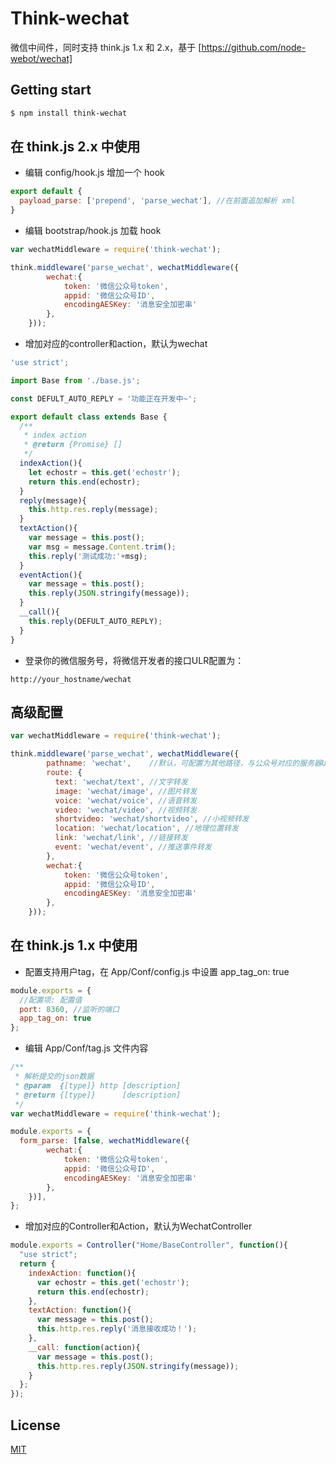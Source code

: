# Think-wechat

微信中间件，同时支持 think.js 1.x 和 2.x，基于 [https://github.com/node-webot/wechat]

## Getting start

```bash
$ npm install think-wechat
```

## 在 think.js 2.x 中使用

* 编辑 config/hook.js 增加一个 hook

```js
export default {
  payload_parse: ['prepend', 'parse_wechat'], //在前面追加解析 xml
}
```

* 编辑 bootstrap/hook.js 加载 hook

```js
var wechatMiddleware = require('think-wechat');

think.middleware('parse_wechat', wechatMiddleware({
        wechat:{
            token: '微信公众号token',
            appid: '微信公众号ID',
            encodingAESKey: '消息安全加密串'
        },
    }));
```

* 增加对应的controller和action，默认为wechat

```js
'use strict';

import Base from './base.js';

const DEFULT_AUTO_REPLY = '功能正在开发中~';

export default class extends Base {
  /**
   * index action
   * @return {Promise} []
   */
  indexAction(){
    let echostr = this.get('echostr');
    return this.end(echostr);
  }
  reply(message){
    this.http.res.reply(message);
  }
  textAction(){
    var message = this.post();
    var msg = message.Content.trim();
    this.reply('测试成功:'+msg);
  }
  eventAction(){
    var message = this.post();
    this.reply(JSON.stringify(message));
  }
  __call(){
    this.reply(DEFULT_AUTO_REPLY);
  }
}
```

* 登录你的微信服务号，将微信开发者的接口ULR配置为：

```
http://your_hostname/wechat
```

## 高级配置

```js
var wechatMiddleware = require('think-wechat');

think.middleware('parse_wechat', wechatMiddleware({
        pathname: 'wechat',    //默认，可配置为其他路径，与公众号对应的服务器URL设置一致
        route: {
          text: 'wechat/text', //文字转发
          image: 'wechat/image', //图片转发
          voice: 'wechat/voice', //语音转发
          video: 'wechat/video', //视频转发
          shortvideo: 'wechat/shortvideo', //小视频转发
          location: 'wechat/location', //地理位置转发
          link: 'wechat/link', //链接转发
          event: 'wechat/event', //推送事件转发
        },
        wechat:{
            token: '微信公众号token',
            appid: '微信公众号ID',
            encodingAESKey: '消息安全加密串'
        },
    }));
```

## 在 think.js 1.x 中使用

* 配置支持用户tag，在 App/Conf/config.js 中设置 app_tag_on: true

```js
module.exports = {
  //配置项: 配置值
  port: 8360, //监听的端口
  app_tag_on: true
};
```

* 编辑 App/Conf/tag.js 文件内容

```js
/**
 * 解析提交的json数据
 * @param  {[type]} http [description]
 * @return {[type]}      [description]
 */
var wechatMiddleware = require('think-wechat'); 

module.exports = {
  form_parse: [false, wechatMiddleware({
        wechat:{
            token: '微信公众号token',
            appid: '微信公众号ID',
            encodingAESKey: '消息安全加密串'
        },
    })],
};
```

* 增加对应的Controller和Action，默认为WechatController

```js
module.exports = Controller("Home/BaseController", function(){
  "use strict";
  return {
    indexAction: function(){
      var echostr = this.get('echostr');
      return this.end(echostr);
    },
    textAction: function(){
      var message = this.post();
      this.http.res.reply('消息接收成功！');
    },
    __call: function(action){
      var message = this.post();
      this.http.res.reply(JSON.stringify(message));
    }
  };
});
```

## License

[MIT](LICENSE)

